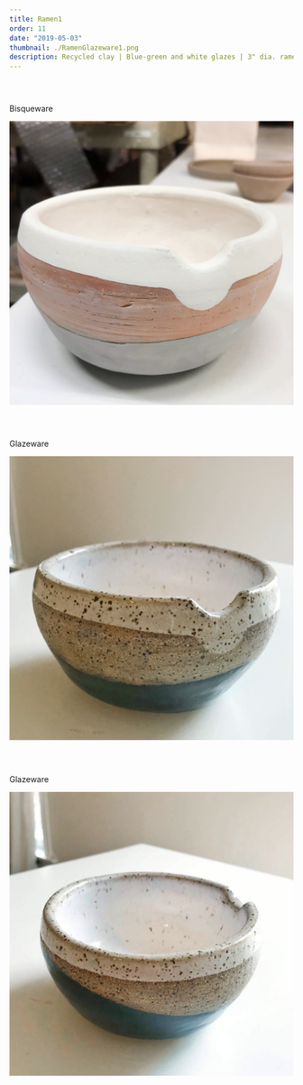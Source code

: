 ```yaml
---
title: Ramen1
order: 11
date: "2019-05-03"
thumbnail: ./RamenGlazeware1.png
description: Recycled clay | Blue-green and white glazes | 3" dia. ramen bowl with notch for chopsticks
---
```


<div class="kg-width-full">

<p style="margin-top: 6vw">
Bisqueware
</p>

![Ramen1](./RamenBisqueware.png)

</div>

<div class="kg-width-full">

<p style="margin-top: 6vw">
Glazeware
</p>

![Ramen1](./RamenGlazeware1.png)

</div>

<div class="kg-width-full">

<p style="margin-top: 6vw">
Glazeware
</p>

![Ramen1](./RamenGlazeware2.png)

</div>
